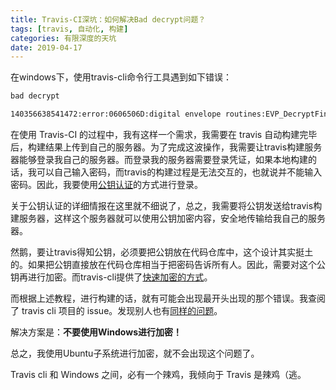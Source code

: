 ```yaml
---
title: Travis-CI深坑：如何解决Bad decrypt问题？
tags: [travis, 自动化, 构建]
categories: 有限深度的天坑
date: 2019-04-17
---
```


在windows下，使用travis-cli命令行工具遇到如下错误：

``` bash
bad decrypt

140356638541472:error:0606506D:digital envelope routines:EVP_DecryptFinal_ex:wrong final block length:evp_enc.c:532:
```

<!--more-->

在使用 Travis-CI 的过程中，我有这样一个需求，我需要在 travis 自动构建完毕后，构建结果上传到自己的服务器。为了完成这波操作，我需要让travis构建服务器能够登录我自己的服务器。而登录我的服务器需要登录凭证，如果本地构建的话，我可以自己输入密码，而travis的构建过程是无法交互的，也就说并不能输入密码。因此，我要使用[公钥认证](https://zh.wikipedia.org/wiki/%E5%85%AC%E5%BC%80%E5%AF%86%E9%92%A5%E5%8A%A0%E5%AF%86)的方式进行登录。

关于公钥认证的详细情报在这里就不细说了，总之，我需要将公钥发送给travis构建服务器，这样这个服务器就可以使用公钥加密内容，安全地传输给我自己的服务器。

然鹅，要让travis得知公钥，必须要把公钥放在代码仓库中，这个设计其实挺土的。如果把公钥直接放在代码仓库相当于把密码告诉所有人。因此，需要对这个公钥再进行加密。而travis-cli提供了[快速加密的方式](https://docs.travis-ci.com/user/encrypting-files)。

而根据上述教程，进行构建的话，就有可能会出现最开头出现的那个错误。我查阅了 travis cli 项目的 issue。发现别人也有[同样的问题](https://github.com/travis-ci/travis-ci/issues/4746)。

解决方案是：**不要使用Windows进行加密！**

总之，我使用Ubuntu子系统进行加密，就不会出现这个问题了。

Travis cli 和 Windows 之间，必有一个辣鸡，我倾向于 Travis 是辣鸡（逃。